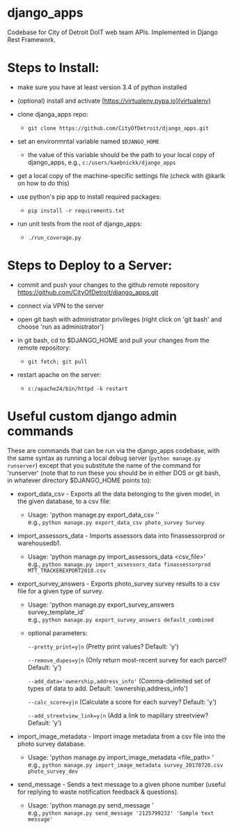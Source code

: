 # django_apps

  Codebase for City of Detroit DoIT web team APIs.  Implemented in Django Rest Framework.

# Steps to Install:

  * make sure you have at least version 3.4 of python installed

  * (optional) install and activate [https://virtualenv.pypa.io](virtualenv)

  * clone djanga_apps repo:

    - `git clone https://github.com/CityOfDetroit/django_apps.git`

  * set an environmntal variable named `$DJANGO_HOME`

    - the value of this variable should be the path to your local copy of django_apps, e.g., `c:/users/kaebnickk/django_apps`

  * get a local copy of the machine-specific settings file (check with @karlk on how to do this)

  * use python's pip app to install required packages:

    - `pip install -r requirements.txt`

  * run unit tests from the root of django_apps:

    - `./run_coverage.py`

# Steps to Deploy to a Server:

  * commit and push your changes to the github remote repository https://github.com/CityOfDetroit/django_apps.git

  * connect via VPN to the server

  * open git bash with administrator privileges (right click on 'git bash' and choose 'run as administrator')

  * in git bash, cd to $DJANGO_HOME and pull your changes from the remote repository:

    - `git fetch; git pull`

  * restart apache on the server:

    - `c:/apache24/bin/httpd -k restart`

# Useful custom django admin commands

  These are commands that can be run via the django_apps codebase, with the same syntax as running a local debug server (`python manage.py runserver`) except that you substitute the name of the command for 'runserver' (note that to run these you should be in either DOS or git bash, in whatever directory $DJANGO_HOME points to):

  * export_data_csv - Exports all the data belonging to the given model, in the given database, to a csv file:

    - Usage: 'python manage.py export_data_csv <database> <model>''<br/>
    e.g., `python manage.py export_data_csv photo_survey Survey`

  * import_assessors_data - Imports assessors data into finassessorprod or warehousedb1.

    - Usage: 'python manage.py import_assessors_data <database> <csv_file>'<br/>
    e.g., `python manage.py import_assessors_data finassessorprod MTT_TRACKEREXPORT2018.csv`

  * export_survey_answers - Exports photo_survey survey results to a csv file for a given type of survey.

    - Usage: 'python manage.py export_survey_answers survey_template_id'<br/>
    e.g., `python manage.py export_survey_answers default_combined`

    - optional parameters:

      `--pretty_print=y|n` (Pretty print values? Default: 'y')

      `--remove_dupes=y|n` (Only return most-recent survey for each parcel? Default: 'y')

      `--add_data='ownership,address_info'` (Comma-delimited set of types of data to add. Default: 'ownership,address_info')

      `--calc_score=y|n` (Calculate a score for each survey? Default: 'y')

      `--add_streetview_link=y|n` (Add a link to mapillary streetview? Default: 'y')

  * import_image_metadata - Import image metadata from a csv file into the photo survey database.

    - Usage: 'python manage.py import_image_metadata <file_path> <database>'<br/>
    e.g., `python manage.py import_image_metadata survey_20170720.csv photo_survey_dev`

  * send_message - Sends a text message to a given phone number (useful for replying to waste notification feedback & questions).
    
    - Usage: 'python manage.py send_message <phone number> <text message>'<br/>
    e.g., `python manage.py send_message '2125799232' 'Sample text message'`
